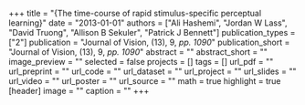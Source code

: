 +++
title = "{The time-course of rapid stimulus-specific perceptual learning}"
date = "2013-01-01"
authors = ["Ali Hashemi", "Jordan W Lass", "David Truong", "Allison B Sekuler", "Patrick J Bennett"]
publication_types = ["2"]
publication = "Journal of Vision, (13), 9, _pp. 1090_"
publication_short = "Journal of Vision, (13), 9, _pp. 1090_"
abstract = ""
abstract_short = ""
image_preview = ""
selected = false
projects = []
tags = []
url_pdf = ""
url_preprint = ""
url_code = ""
url_dataset = ""
url_project = ""
url_slides = ""
url_video = ""
url_poster = ""
url_source = ""
math = true
highlight = true
[header]
image = ""
caption = ""
+++

